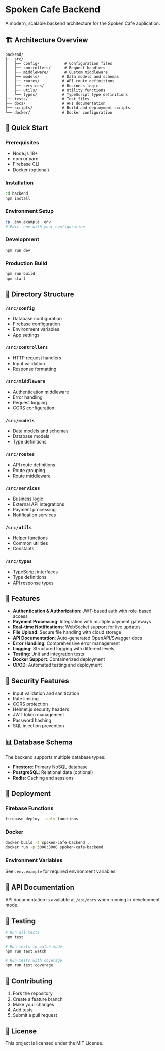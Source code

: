 # Spoken Cafe Backend

A modern, scalable backend architecture for the Spoken Cafe application.

## 🏗️ Architecture Overview

```
backend/
├── src/
│   ├── config/           # Configuration files
│   ├── controllers/      # Request handlers
│   ├── middleware/       # Custom middleware
│   ├── models/          # Data models and schemas
│   ├── routes/          # API route definitions
│   ├── services/        # Business logic
│   ├── utils/           # Utility functions
│   └── types/           # TypeScript type definitions
├── tests/               # Test files
├── docs/                # API documentation
├── scripts/             # Build and deployment scripts
└── docker/              # Docker configuration
```

## 🚀 Quick Start

### Prerequisites
- Node.js 18+
- npm or yarn
- Firebase CLI
- Docker (optional)

### Installation
```bash
cd backend
npm install
```

### Environment Setup
```bash
cp .env.example .env
# Edit .env with your configuration
```

### Development
```bash
npm run dev
```

### Production Build
```bash
npm run build
npm start
```

## 📁 Directory Structure

### `/src/config`
- Database configuration
- Firebase configuration
- Environment variables
- App settings

### `/src/controllers`
- HTTP request handlers
- Input validation
- Response formatting

### `/src/middleware`
- Authentication middleware
- Error handling
- Request logging
- CORS configuration

### `/src/models`
- Data models and schemas
- Database models
- Type definitions

### `/src/routes`
- API route definitions
- Route grouping
- Route middleware

### `/src/services`
- Business logic
- External API integrations
- Payment processing
- Notification services

### `/src/utils`
- Helper functions
- Common utilities
- Constants

### `/src/types`
- TypeScript interfaces
- Type definitions
- API response types

## 🔧 Features

- **Authentication & Authorization**: JWT-based auth with role-based access
- **Payment Processing**: Integration with multiple payment gateways
- **Real-time Notifications**: WebSocket support for live updates
- **File Upload**: Secure file handling with cloud storage
- **API Documentation**: Auto-generated OpenAPI/Swagger docs
- **Error Handling**: Comprehensive error management
- **Logging**: Structured logging with different levels
- **Testing**: Unit and integration tests
- **Docker Support**: Containerized deployment
- **CI/CD**: Automated testing and deployment

## 🔐 Security Features

- Input validation and sanitization
- Rate limiting
- CORS protection
- Helmet.js security headers
- JWT token management
- Password hashing
- SQL injection prevention

## 📊 Database Schema

The backend supports multiple database types:
- **Firestore**: Primary NoSQL database
- **PostgreSQL**: Relational data (optional)
- **Redis**: Caching and sessions

## 🚀 Deployment

### Firebase Functions
```bash
firebase deploy --only functions
```

### Docker
```bash
docker build -t spoken-cafe-backend .
docker run -p 3000:3000 spoken-cafe-backend
```

### Environment Variables
See `.env.example` for required environment variables.

## 📝 API Documentation

API documentation is available at `/api/docs` when running in development mode.

## 🧪 Testing

```bash
# Run all tests
npm test

# Run tests in watch mode
npm run test:watch

# Run tests with coverage
npm run test:coverage
```

## 🤝 Contributing

1. Fork the repository
2. Create a feature branch
3. Make your changes
4. Add tests
5. Submit a pull request

## 📄 License

This project is licensed under the MIT License. 